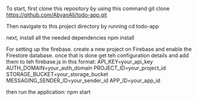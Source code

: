 To start, first clone this repository by using this command
git clone https://github.com/AbyanAli/todo-app.git

Then navigate to this project directory by running
cd todo-app

next, install all the needed dependencies
npm install

For setting up the firebase. create a new project on Firebase and enable the Firestore database. once that is done get teh configuration details and add them to teh firebase.js in this format:
API_KEY=your_api_key
AUTH_DOMAIN=your_auth_domain
PROJECT_ID=your_project_id
STORAGE_BUCKET=your_storage_bucket
MESSAGING_SENDER_ID=your_sender_id
APP_ID=your_app_id

then run the application:
npm start